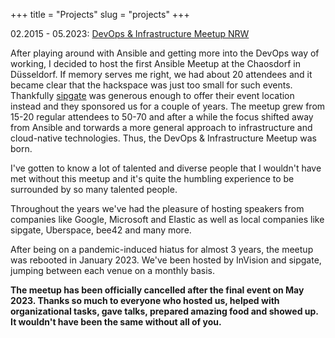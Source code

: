 +++
title = "Projects"
slug = "projects"
+++

02.2015 - 05.2023: [DevOps & Infrastructure Meetup NRW](https://www.meetup.com/devops-duesseldorf/)

After playing around with Ansible and getting more into the DevOps way of working, I decided to host the first Ansible Meetup at the Chaosdorf in Düsseldorf. If memory serves me right, we had about 20 attendees and it became clear that the hackspace was just too small for such events. Thankfully [sipgate](https://sipgate.com) was generous enough to offer their event location instead and they sponsored us for a couple of years. The meetup grew from 15-20 regular attendees to 50-70 and after a while the focus shifted away from Ansible and torwards a more general approach to infrastructure and cloud-native technologies. Thus, the DevOps & Infrastructure Meetup was born.

I've gotten to know a lot of talented and diverse people that I wouldn't have met without this meetup and it's quite the humbling experience to be surrounded by so many talented people.

Throughout the years we've had the pleasure of hosting speakers from companies like Google, Microsoft and Elastic as well as local companies like sipgate, Uberspace, bee42 and many more.

After being on a pandemic-induced hiatus for almost 3 years, the meetup was rebooted in January 2023. We've been hosted by InVision and sipgate, jumping between each venue on a monthly basis.

**The meetup has been officially cancelled after the final event on May 2023. Thanks so much to everyone who hosted us, helped with organizational tasks, gave talks, prepared amazing food and showed up. It wouldn't have been the same without all of you.**
